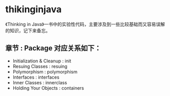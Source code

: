 # thikinginjava
《Thinking in Java》一书中的实验性代码，主要涉及到一些比较基础而又容易误解的知识，记下来备忘。

## 章节 : Package 对应关系如下：
* Initialization & Cleanup : init  
* Resuing Classes : resuing  
* Polymorphism : polymorphism
* Interfaces : interfaces
* Inner Classes : innerclass
* Holding Your Objects : containers

